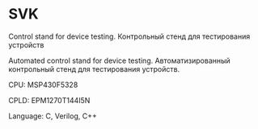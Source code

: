 # SVK
Control stand for device testing. Контрольный стенд для тестирования устройств

Automated control stand for device testing. Автоматизированный контрольный стенд для тестирования устройств.

CPU: MSP430F5328

CPLD: EPM1270T144I5N

Language: C, Verilog, C++


